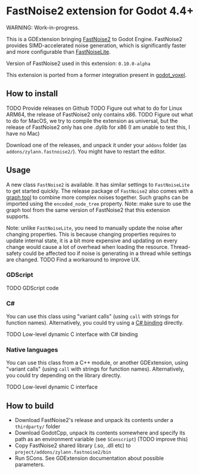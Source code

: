 FastNoise2 extension for Godot 4.4+
=======================================

WARNING: Work-in-progress.

This is a GDExtension bringing [FastNoise2](https://github.com/Auburn/FastNoise2) to Godot Engine. FastNoise2 provides SIMD-accelerated noise generation, which is significantly faster and more configurable than [FastNoiseLite](https://github.com/Auburn/FastNoiseLite).

Version of FastNoise2 used in this extension: `0.10.0-alpha`

This extension is ported from a former integration present in [godot_voxel](https://github.com/Zylann/godot_voxel).


How to install
----------------

TODO Provide releases on Github
TODO Figure out what to do for Linux ARM64, the release of FastNoise2 only contains x86. 
TODO Figure out what to do for MacOS, we try to compile the extension as universal, but the release of FastNoise2 only has one .dylib for x86 (I am unable to test this, I have no Mac)

Download one of the releases, and unpack it under your `addons` folder (as `addons/zylann.fastnoise2/`). You might have to restart the editor.


Usage
-------

A new class `FastNoise2` is available. It has similar settings to `FastNoiseLite` to get started quickly. The release package of `FastNoise2` also comes with a [graph tool](https://github.com/Auburn/FastNoise2/releases) to combine more complex noises together. Such graphs can be imported using the `encoded_node_tree` property. Note: make sure to use the graph tool from the same version of FastNoise2 that this extension supports.

Note: unlike `FastNoiseLite`, you need to manually update the noise after changing properties. This is because changing properties requires to update internal state, it is a bit more expensive and updating on every change would cause a lot of overhead when loading the resource. Thread-safety could be affected too if noise is generating in a thread while settings are changed. TODO Find a workaround to improve UX.

### GDScript

TODO GDScript code


### C#

You can use this class using "variant calls" (using `call` with strings for function names).
Alternatively, you could try using a [C# binding](https://github.com/Auburn/FastNoise2Bindings) directly.

TODO Low-level dynamic C interface with C# binding


### Native languages

You can use this class from a C++ module, or another GDExtension, using "variant calls" (using `call` with strings for function names).
Alternatively, you could try depending on the library directly.

TODO Low-level dynamic C interface


How to build
-------------

- Download FastNoise2's release and unpack its contents under a `thirdparty/` folder
- Download GodotCpp, unpack its contents somewhere and specify its path as an environment variable (see `SConscript`) (TODO improve this)
- Copy FastNoise2 shared library (.so, .dll etc) to `project/addons/zylann.fastnoise2/bin`
- Run SCons. See GDExtension documentation about possible parameters.
